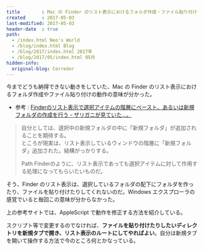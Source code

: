 ```yaml
---
title        : Mac の Finder のリスト表示におけるフォルダ作成・ファイル貼り付けの動作が分かった
created      : 2017-05-03
last-modified: 2017-05-03
header-date  : true
path:
  - /index.html Neo's World
  - /blog/index.html Blog
  - /blog/2017/index.html 2017年
  - /blog/2017/05/index.html 05月
hidden-info:
  original-blog: Corredor
---
```


今までどうも納得できない動きをしていた、Mac の Finder のリスト表示におけるフォルダ作成やファイル貼り付けの動作の意味が分かった。

- 参考 : [Finderのリスト表示で選択アイテムの階層にペースト、あるいは新規フォルダの作成を行う - ザリガニが見ていた...。](http://d.hatena.ne.jp/zariganitosh/20081230/1230603075)

> 自分としては、選択中の新規フォルダの中に「新規フォルダ」が追加されることを期待する。  
> ところが現実は、リスト表示しているウィンドウの階層に「新規フォルダ」追加された。結構がっかりする。
> 
> Path Finderのように、リスト表示であっても選択アイテムに対して作用する処理になってもらいたいものだ。

そう、Finder のリスト表示は、選択しているフォルダの配下にフォルダを作ったり、ファイルを貼り付けたりしてくれないのだ。Windows エクスプローラの感覚でいると毎回この意味が分からなかった。

上の参考サイトでは、AppleScript で動作を修正する方法を紹介している。

スクリプト等で変更するのでなければ、**ファイルを貼り付けたりしたいディレクトリを新規タブで開き、リスト表示のルートにしてやればよい**。自分は新規タブを開いて操作する方法で今のところ何とかなっている。

